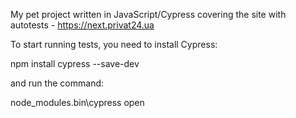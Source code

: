 My pet project written in JavaScript/Cypress covering the site with autotests - https://next.privat24.ua



To start running tests, you need to install Cypress:

npm install cypress --save-dev

and run the command:

node_modules\.bin\cypress open
